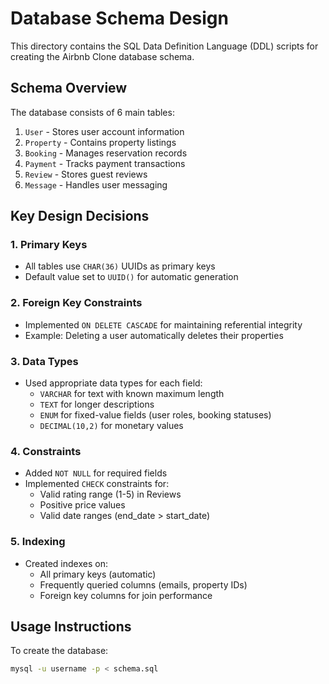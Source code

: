 # Database Schema Design 

This directory contains the SQL Data Definition Language (DDL) scripts for creating the Airbnb Clone database schema.

## Schema Overview
The database consists of 6 main tables:
1. `User` - Stores user account information
2. `Property` - Contains property listings
3. `Booking` - Manages reservation records
4. `Payment` - Tracks payment transactions
5. `Review` - Stores guest reviews
6. `Message` - Handles user messaging

## Key Design Decisions

### 1. Primary Keys
- All tables use `CHAR(36)` UUIDs as primary keys
- Default value set to `UUID()` for automatic generation

### 2. Foreign Key Constraints
- Implemented `ON DELETE CASCADE` for maintaining referential integrity
- Example: Deleting a user automatically deletes their properties

### 3. Data Types
- Used appropriate data types for each field:
  - `VARCHAR` for text with known maximum length
  - `TEXT` for longer descriptions
  - `ENUM` for fixed-value fields (user roles, booking statuses)
  - `DECIMAL(10,2)` for monetary values

### 4. Constraints
- Added `NOT NULL` for required fields
- Implemented `CHECK` constraints for:
  - Valid rating range (1-5) in Reviews
  - Positive price values
  - Valid date ranges (end_date > start_date)

### 5. Indexing
- Created indexes on:
  - All primary keys (automatic)
  - Frequently queried columns (emails, property IDs)
  - Foreign key columns for join performance

## Usage Instructions

To create the database:

```bash
mysql -u username -p < schema.sql